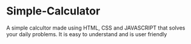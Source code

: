 # Simple-Calculator
A simple calcultor made using HTML, CSS and JAVASCRIPT that solves your daily problems.
It is easy to understand and is user friendly
